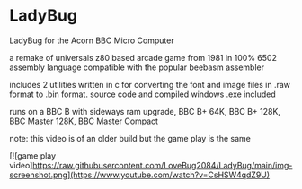 # LadyBug
LadyBug for the Acorn BBC Micro Computer

a remake of universals z80 based arcade game from 1981 in 100% 6502 assembly language compatible with the popular beebasm assembler

includes 2 utilities written in c for converting the font and image files in .raw format to .bin format. source code and compiled windows .exe included

runs on a BBC B with sideways ram upgrade, BBC B+ 64K, BBC B+ 128K, BBC Master 128K, BBC Master Compact

note: this video is of an older build but the game play is the same

[![game play video]https://raw.githubusercontent.com/LoveBug2084/LadyBug/main/img-screenshot.png](https://www.youtube.com/watch?v=CsHSW4qdZ9U)

